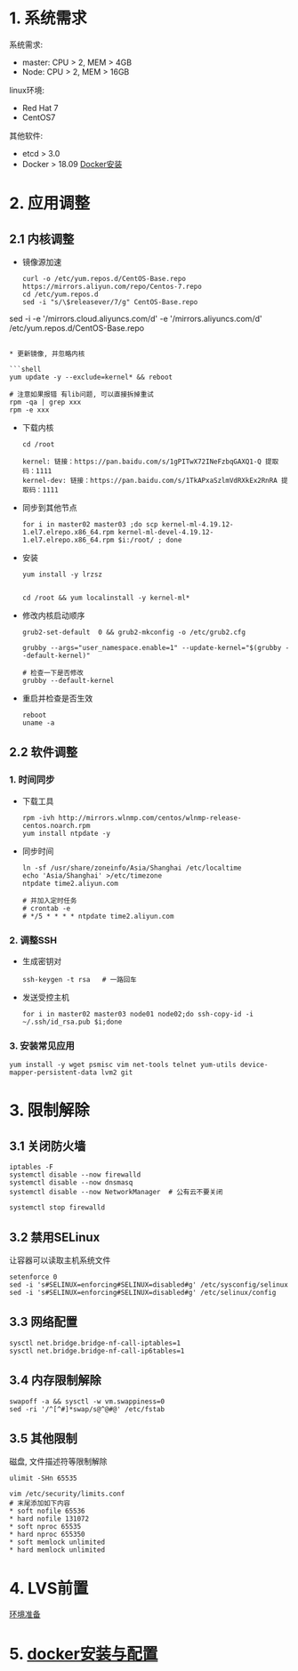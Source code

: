 # 1. 系统需求

系统需求:

* master: CPU > 2, MEM > 4GB
* Node: CPU > 2, MEM > 16GB

linux环境:

* Red Hat 7
* CentOS7

其他软件:

* etcd > 3.0
* Docker > 18.09  [Docker安装](..\01-Docker\01-安装.md) 

# 2. 应用调整

## 2.1 内核调整

* 镜像源加速

  ```shell
  curl -o /etc/yum.repos.d/CentOS-Base.repo https://mirrors.aliyun.com/repo/Centos-7.repo
  cd /etc/yum.repos.d
  sed -i "s/\$releasever/7/g" CentOS-Base.repo
sed -i -e '/mirrors.cloud.aliyuncs.com/d' -e '/mirrors.aliyuncs.com/d' /etc/yum.repos.d/CentOS-Base.repo
  ```
  
* 更新镜像, 并忽略内核

  ```shell
  yum update -y --exclude=kernel* && reboot
  
  # 注意如果报错 有lib问题, 可以直接拆掉重试
  rpm -qa | grep xxx
  rpm -e xxx
  ```
  
* 下载内核

  ```shell
  cd /root
  
  kernel: 链接：https://pan.baidu.com/s/1gPITwX72INeFzbqGAXQ1-Q 提取码：1111 
  kernel-dev: 链接：https://pan.baidu.com/s/1TkAPxaSzlmVdRXkEx2RnRA 提取码：1111 
  ```

* 同步到其他节点

  ```shell
  for i in master02 master03 ;do scp kernel-ml-4.19.12-1.el7.elrepo.x86_64.rpm kernel-ml-devel-4.19.12-1.el7.elrepo.x86_64.rpm $i:/root/ ; done
  ```

* 安装

  ```shell
  yum install -y lrzsz
  
  
  cd /root && yum localinstall -y kernel-ml*
  ```

* 修改内核启动顺序

  ```shell
  grub2-set-default  0 && grub2-mkconfig -o /etc/grub2.cfg
  
  grubby --args="user_namespace.enable=1" --update-kernel="$(grubby --default-kernel)"
  
  # 检查一下是否修改
  grubby --default-kernel
  ```

* 重启并检查是否生效

  ```shell
  reboot
  uname -a
  ```

## 2.2 软件调整

### 1. 时间同步

* 下载工具

  ```shell
  rpm -ivh http://mirrors.wlnmp.com/centos/wlnmp-release-centos.noarch.rpm
  yum install ntpdate -y
  ```

* 同步时间

  ```shell
  ln -sf /usr/share/zoneinfo/Asia/Shanghai /etc/localtime
  echo 'Asia/Shanghai' >/etc/timezone
  ntpdate time2.aliyun.com
  
  # 并加入定时任务
  # crontab -e
  # */5 * * * * ntpdate time2.aliyun.com
  ```


### 2. 调整SSH

* 生成密钥对

  ```shell
  ssh-keygen -t rsa   # 一路回车
  ```

* 发送受控主机

  ```shell
  for i in master02 master03 node01 node02;do ssh-copy-id -i ~/.ssh/id_rsa.pub $i;done
  ```

### 3. 安装常见应用

```shell
yum install -y wget psmisc vim net-tools telnet yum-utils device-mapper-persistent-data lvm2 git
```

# 3. 限制解除

## 3.1 关闭防火墙

```shell
iptables -F
systemctl disable --now firewalld
systemctl disable --now dnsmasq
systemctl disable --now NetworkManager  # 公有云不要关闭

systemctl stop firewalld
```

## 3.2 禁用SELinux

让容器可以读取主机系统文件

```shell
setenforce 0
sed -i 's#SELINUX=enforcing#SELINUX=disabled#g' /etc/sysconfig/selinux
sed -i 's#SELINUX=enforcing#SELINUX=disabled#g' /etc/selinux/config
```

## 3.3 网络配置

```shell
sysctl net.bridge.bridge-nf-call-iptables=1
sysctl net.bridge.bridge-nf-call-ip6tables=1
```

## 3.4 内存限制解除

```shell
swapoff -a && sysctl -w vm.swappiness=0
sed -ri '/^[^#]*swap/s@^@#@' /etc/fstab
```

## 3.5 其他限制

磁盘, 文件描述符等限制解除

```shell
ulimit -SHn 65535

vim /etc/security/limits.conf
# 末尾添加如下内容
* soft nofile 65536
* hard nofile 131072
* soft nproc 65535
* hard nproc 655350
* soft memlock unlimited
* hard memlock unlimited
```

# 4. LVS前置

 [环境准备](..\..\01-代理\03-高可用\01-LVS\01-环境准备.md) 

# 5. [docker安装与配置](..\01-Docker\01-安装.md) 